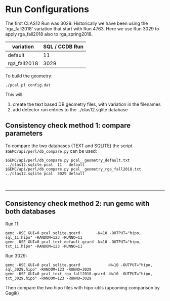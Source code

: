 # Run Configurations

The first CLAS12 Run was 3029. Historically we have been using the 'rga_fall2018' variation that start with Run 4763.
Here we use Run 3029 to apply rga_fall2018 also to rga_spring2018.

| variation    | SQL / CCDB Run | 
|--------------|----------------|
| default      | 11             | 
| rga_fall2018 | 3029           | 

To build the geometry:

````./pcal.pl config.dat````

This will:

1. create the text based DB geometry files, with variation in the filenames
2. add detector run entries to the ../clas12.sqlite database

## Consistency check method 1: compare parameters

To compare the two databases (TEXT and SQLITE) the script ` $GEMC/api/perl/db_compare.py` can be used:

````
$GEMC/api/perl/db_compare.py pcal__geometry_default.txt      ../clas12.sqlite pcal  11   default
$GEMC/api/perl/db_compare.py pcal__geometry_rga_fall2018.txt ../clas12.sqlite pcal  3029 default
````

<br/>

---

## Consistency check method 2: run gemc with both databases

Run 11:

```
gemc -USE_GUI=0 pcal_sqlite.gcard       -N=10 -OUTPUT="hipo, sql_11.hipo" -RANDOM=123 -RUNNO=11  
gemc -USE_GUI=0 pcal_text_default.gcard -N=10 -OUTPUT="hipo, txt_11.hipo" -RANDOM=123 -RUNNO=11  
```

Run 3029:

```
gemc -USE_GUI=0 pcal_sqlite.gcard            -N=10 -OUTPUT="hipo, sql_3029.hipo" -RANDOM=123 -RUNNO=3029
gemc -USE_GUI=0 pcal_text_rga_fall2018.gcard -N=10 -OUTPUT="hipo, txt_3029.hipo" -RANDOM=123 -RUNNO=3029
```

Then compare the two hipo files with hipo-utils (upcoming comparison by Gagik)
